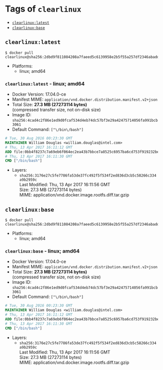 <!-- THIS FILE IS GENERATED VIA './update-remote.sh' -->

# Tags of `clearlinux`

-	[`clearlinux:latest`](#clearlinuxlatest)
-	[`clearlinux:base`](#clearlinuxbase)

## `clearlinux:latest`

```console
$ docker pull clearlinux@sha256:2dbd9f811084208a7faeed5c6139958e2b5f55a257df2346abaddae9275de010
```

-	Platforms:
	-	linux; amd64

### `clearlinux:latest` - linux; amd64

-	Docker Version: 17.04.0-ce
-	Manifest MIME: `application/vnd.docker.distribution.manifest.v2+json`
-	Total Size: **27.3 MB (27273114 bytes)**  
	(compressed transfer size, not on-disk size)
-	Image ID: `sha256:4cad4c2f86e1ed9d0fcaf534d4eb74dc57bf3e29a42475714056fa991bcb3061`
-	Default Command: `["\/bin\/bash"]`

```dockerfile
# Tue, 30 Aug 2016 00:23:30 GMT
MAINTAINER William Douglas <william.douglas@intel.com>
# Thu, 13 Apr 2017 16:11:12 GMT
ADD file:0bb4f8237c7a69eb6f064ec2ea43b7bbce7a8525c6957ba6cd753f919232be3a in / 
# Thu, 13 Apr 2017 16:11:30 GMT
CMD ["/bin/bash"]
```

-	Layers:
	-	`sha256:3176e27c5fe7786fa53de37fc492f5f534f2ed836d3cb5c58266c334a9b2959c`  
		Last Modified: Thu, 13 Apr 2017 16:11:56 GMT  
		Size: 27.3 MB (27273114 bytes)  
		MIME: application/vnd.docker.image.rootfs.diff.tar.gzip

## `clearlinux:base`

```console
$ docker pull clearlinux@sha256:2dbd9f811084208a7faeed5c6139958e2b5f55a257df2346abaddae9275de010
```

-	Platforms:
	-	linux; amd64

### `clearlinux:base` - linux; amd64

-	Docker Version: 17.04.0-ce
-	Manifest MIME: `application/vnd.docker.distribution.manifest.v2+json`
-	Total Size: **27.3 MB (27273114 bytes)**  
	(compressed transfer size, not on-disk size)
-	Image ID: `sha256:4cad4c2f86e1ed9d0fcaf534d4eb74dc57bf3e29a42475714056fa991bcb3061`
-	Default Command: `["\/bin\/bash"]`

```dockerfile
# Tue, 30 Aug 2016 00:23:30 GMT
MAINTAINER William Douglas <william.douglas@intel.com>
# Thu, 13 Apr 2017 16:11:12 GMT
ADD file:0bb4f8237c7a69eb6f064ec2ea43b7bbce7a8525c6957ba6cd753f919232be3a in / 
# Thu, 13 Apr 2017 16:11:30 GMT
CMD ["/bin/bash"]
```

-	Layers:
	-	`sha256:3176e27c5fe7786fa53de37fc492f5f534f2ed836d3cb5c58266c334a9b2959c`  
		Last Modified: Thu, 13 Apr 2017 16:11:56 GMT  
		Size: 27.3 MB (27273114 bytes)  
		MIME: application/vnd.docker.image.rootfs.diff.tar.gzip

